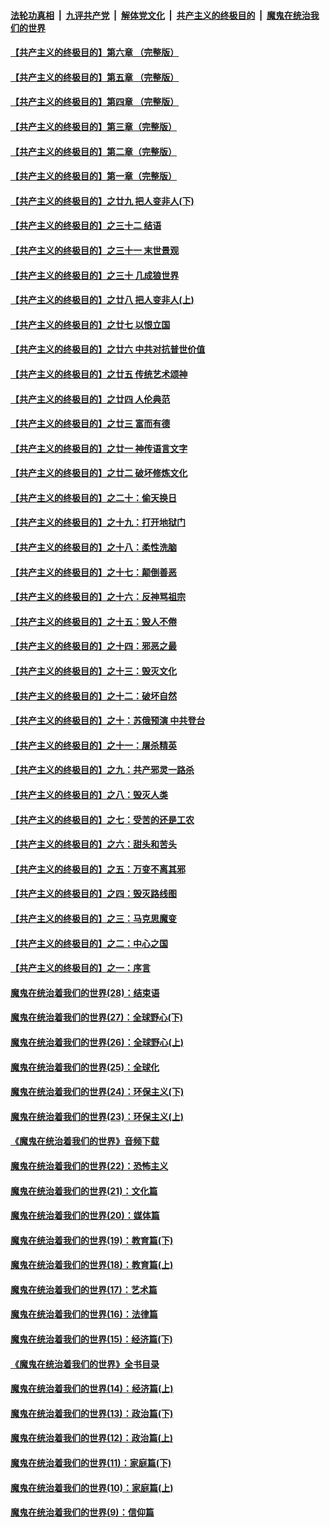 ####  [法轮功真相](../../../../basic/blob/master/README.md?t=06042131) &nbsp;|&nbsp; [九评共产党](../../../../9ping.md/blob/master/README.md?t=06042131) &nbsp;|&nbsp; [解体党文化](../../../../jtdwh.md/blob/master/README.md?t=06042131)  &nbsp;|&nbsp; [共产主义的终极目的](../../../../gczydzjmd.md/blob/master/README.md?t=06042131) &nbsp;|&nbsp; [魔鬼在统治我们的世界](../../../../mgztzwmdsj.md/blob/master/README.md?t=06042131) 

#### [【共产主义的终极目的】第六章 （完整版）](../pages/nsc422/n11428913.md?t=06042131) 

#### [【共产主义的终极目的】第五章 （完整版）](../pages/nsc422/n11428912.md?t=06042131) 

#### [【共产主义的终极目的】第四章 （完整版）](../pages/nsc422/n11428907.md?t=06042131) 

#### [【共产主义的终极目的】第三章（完整版）](../pages/nsc422/n11428848.md?t=06042131) 

#### [【共产主义的终极目的】第二章（完整版）](../pages/nsc422/n11428831.md?t=06042131) 

#### [【共产主义的终极目的】第一章（完整版）](../pages/nsc422/n11417651.md?t=06042131) 

#### [【共产主义的终极目的】之廿九 把人变非人(下)](../pages/nsc422/n11344140.md?t=06042131) 

#### [【共产主义的终极目的】之三十二 结语](../pages/nsc422/n11360535.md?t=06042131) 

#### [【共产主义的终极目的】之三十一 末世景观](../pages/nsc422/n11351129.md?t=06042131) 

#### [【共产主义的终极目的】之三十 几成狼世界](../pages/nsc422/n11348280.md?t=06042131) 

#### [【共产主义的终极目的】之廿八 把人变非人(上)](../pages/nsc422/n11340492.md?t=06042131) 

#### [【共产主义的终极目的】之廿七 以恨立国](../pages/nsc422/n11336944.md?t=06042131) 

#### [【共产主义的终极目的】之廿六 中共对抗普世价值](../pages/nsc422/n11324785.md?t=06042131) 

#### [【共产主义的终极目的】之廿五 传统艺术颂神](../pages/nsc422/n11296396.md?t=06042131) 

#### [【共产主义的终极目的】之廿四 人伦典范](../pages/nsc422/n11296397.md?t=06042131) 

#### [【共产主义的终极目的】之廿三 富而有德](../pages/nsc422/n11283598.md?t=06042131) 

#### [【共产主义的终极目的】之廿一 神传语言文字](../pages/nsc422/n11263265.md?t=06042131) 

#### [【共产主义的终极目的】之廿二 破坏修炼文化](../pages/nsc422/n11245728.md?t=06042131) 

#### [【共产主义的终极目的】之二十：偷天换日](../pages/nsc422/n11238846.md?t=06042131) 

#### [【共产主义的终极目的】之十九：打开地狱门](../pages/nsc422/n11206376.md?t=06042131) 

#### [【共产主义的终极目的】之十八：柔性洗脑](../pages/nsc422/n11199994.md?t=06042131) 

#### [【共产主义的终极目的】之十七：颠倒善恶](../pages/nsc422/n11179782.md?t=06042131) 

#### [【共产主义的终极目的】之十六：反神骂祖宗](../pages/nsc422/n11166798.md?t=06042131) 

#### [【共产主义的终极目的】之十五：毁人不倦](../pages/nsc422/n11166792.md?t=06042131) 

#### [【共产主义的终极目的】之十四：邪恶之最](../pages/nsc422/n11150249.md?t=06042131) 

#### [【共产主义的终极目的】之十三：毁灭文化](../pages/nsc422/n11135227.md?t=06042131) 

#### [【共产主义的终极目的】之十二：破坏自然](../pages/nsc422/n11135214.md?t=06042131) 

#### [【共产主义的终极目的】之十：苏俄预演 中共登台](../pages/nsc422/n11118424.md?t=06042131) 

#### [【共产主义的终极目的】之十一：屠杀精英](../pages/nsc422/n11118442.md?t=06042131) 

#### [【共产主义的终极目的】之九：共产邪灵一路杀](../pages/nsc422/n11114139.md?t=06042131) 

#### [【共产主义的终极目的】之八：毁灭人类](../pages/nsc422/n11108503.md?t=06042131) 

#### [【共产主义的终极目的】之七：受苦的还是工农](../pages/nsc422/n11101809.md?t=06042131) 

#### [【共产主义的终极目的】之六：甜头和苦头](../pages/nsc422/n11096971.md?t=06042131) 

#### [【共产主义的终极目的】之五：万变不离其邪](../pages/nsc422/n11091285.md?t=06042131) 

#### [【共产主义的终极目的】之四：毁灭路线图](../pages/nsc422/n11086284.md?t=06042131) 

#### [【共产主义的终极目的】之三：马克思魔变](../pages/nsc422/n11061941.md?t=06042131) 

#### [【共产主义的终极目的】之二：中心之国](../pages/nsc422/n11047728.md?t=06042131) 

#### [【共产主义的终极目的】之一：序言](../pages/nsc422/n11086077.md?t=06042131) 

#### [魔鬼在统治着我们的世界(28)：结束语](../pages/nsc422/n10936246.md?t=06042131) 

#### [魔鬼在统治着我们的世界(27)：全球野心(下)](../pages/nsc422/n10928319.md?t=06042131) 

#### [魔鬼在统治着我们的世界(26)：全球野心(上)](../pages/nsc422/n10900318.md?t=06042131) 

#### [魔鬼在统治着我们的世界(25)：全球化](../pages/nsc422/n10788205.md?t=06042131) 

#### [魔鬼在统治着我们的世界(24)：环保主义(下)](../pages/nsc422/n10695307.md?t=06042131) 

#### [魔鬼在统治着我们的世界(23)：环保主义(上)](../pages/nsc422/n10688613.md?t=06042131) 

#### [《魔鬼在统治着我们的世界》音频下载](../pages/nsc422/n10635553.md?t=06042131) 

#### [魔鬼在统治着我们的世界(22)：恐怖主义](../pages/nsc422/n10614727.md?t=06042131) 

#### [魔鬼在统治着我们的世界(21)：文化篇](../pages/nsc422/n10597706.md?t=06042131) 

#### [魔鬼在统治着我们的世界(20)：媒体篇](../pages/nsc422/n10586579.md?t=06042131) 

#### [魔鬼在统治着我们的世界(19)：教育篇(下)](../pages/nsc422/n10564808.md?t=06042131) 

#### [魔鬼在统治着我们的世界(18)：教育篇(上)](../pages/nsc422/n10526970.md?t=06042131) 

#### [魔鬼在统治着我们的世界(17)：艺术篇](../pages/nsc422/n10499093.md?t=06042131) 

#### [魔鬼在统治着我们的世界(16)：法律篇](../pages/nsc422/n10485969.md?t=06042131) 

#### [魔鬼在统治着我们的世界(15)：经济篇(下)](../pages/nsc422/n10469975.md?t=06042131) 

#### [《魔鬼在统治着我们的世界》全书目录](../pages/nsc422/n10464261.md?t=06042131) 

#### [魔鬼在统治着我们的世界(14)：经济篇(上)](../pages/nsc422/n10457370.md?t=06042131) 

#### [魔鬼在统治着我们的世界(13)：政治篇(下)](../pages/nsc422/n10448270.md?t=06042131) 

#### [魔鬼在统治着我们的世界(12)：政治篇(上)](../pages/nsc422/n10444576.md?t=06042131) 

#### [魔鬼在统治着我们的世界(11)：家庭篇(下)](../pages/nsc422/n10440961.md?t=06042131) 

#### [魔鬼在统治着我们的世界(10)：家庭篇(上)](../pages/nsc422/n10435448.md?t=06042131) 

#### [魔鬼在统治着我们的世界(9)：信仰篇](../pages/nsc422/n10432159.md?t=06042131) 

